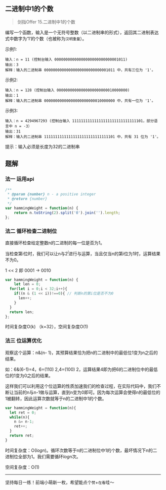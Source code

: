## 二进制中1的个数

> 剑指Offer 15.二进制中1的个数

编写一个函数，输入是一个无符号整数（以二进制串的形式），返回其二进制表达式中数字为‘1‘的个数（也被称为`汉明重量`）。

示例1:

```
输入：n = 11 (控制台输入 00000000000000000000000000001011)
输出：3
解释：输入的二进制串 00000000000000000000000000001011 中，共有三位为 '1'。
```

示例2:

```
输入：n = 128 (控制台输入 00000000000000000000000010000000)
输出：1
解释：输入的二进制串 00000000000000000000000010000000 中，共有一位为 '1'。
```

示例3:

```
输入：n = 4294967293 (控制台输入 11111111111111111111111111111101，部分语言中 n = -3）
输出：31
解释：输入的二进制串 11111111111111111111111111111101 中，共有 31 位为 '1'。
```

提示：输入必须是长度为32的二进制串

## 题解

### 法一 运用api

```javascript
/**
 * @param {number} n - a positive integer
 * @return {number}
 */
var hammingWeight = function(n) {
    return n.toString(2).split('0').join('').length;
};
```

### 法二 循环检查二进制位

直接循环检查给定整数n的二进制的每一位是否为1。

当检查第i位时，我们可以让n与$2^i$进行与运算，当且仅当n的第i位为1时，运算结果不为0。

1 << 2 即 0001 -> 0010

```javascript
var hammingWeight = function(n) {
	let len = 0;
  for(let i = 0;i < 32;i++){
    if((n & (1 << i))!==0){ // 判断n的第i位是否不为0
      len++;
    }
  }
  return len;
};
```

时间复杂度O(k) （k=32），空间复杂度O(1)

### 法三 位运算优化

观察这个运算：n&(n- 1)，其预算结果恰为把n的二进制中的最低位1变为n之后的结果。

如：6&(6-1)=4，6=$(110)~2$,4=$(100)~2$，运算结果4即为把6的二进制位中的最低位的1变为0之后的结果。

这样我们可以利用这个位运算的性质加速我们的检查过程，在实际代码中，我们不断让当前的n与n-1做与运算，直到n变为0即可。因为每次运算会使得n的最低位的1被翻转，因此运算次数就等于n的二进制中1的个数。

```javascript
var hammingWeight = function(n){
  let ret = 0;
  while(n){
    n &= n-1;
    ret++;
  }
  return ret;
}
```

时间复杂度：O($log n$)。循环次数等于n的二进制位中1的个数，最坏情况下n的二进制位全部为1。我们需要循环$log n$次。

空间复杂度：O(1)

****

坚持每日一练！前端小萌新一枚，希望能点个`赞`+`在看`哇～

